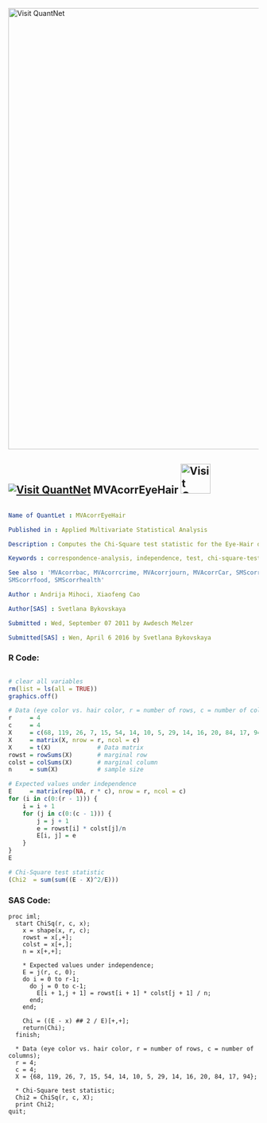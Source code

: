
[<img src="https://github.com/QuantLet/Styleguide-and-FAQ/blob/master/pictures/banner.png" width="888" alt="Visit QuantNet">](http://quantlet.de/)

## [<img src="https://github.com/QuantLet/Styleguide-and-FAQ/blob/master/pictures/qloqo.png" alt="Visit QuantNet">](http://quantlet.de/) **MVAcorrEyeHair** [<img src="https://github.com/QuantLet/Styleguide-and-FAQ/blob/master/pictures/QN2.png" width="60" alt="Visit QuantNet 2.0">](http://quantlet.de/)

```yaml

Name of QuantLet : MVAcorrEyeHair

Published in : Applied Multivariate Statistical Analysis

Description : Computes the Chi-Square test statistic for the Eye-Hair data.

Keywords : correspondence-analysis, independence, test, chi-square-test, chi-square, sas

See also : 'MVAcorrbac, MVAcorrcrime, MVAcorrjourn, MVAcorrCar, SMScorrcrime, SMScorrcarm,
SMScorrfood, SMScorrhealth'

Author : Andrija Mihoci, Xiaofeng Cao

Author[SAS] : Svetlana Bykovskaya

Submitted : Wed, September 07 2011 by Awdesch Melzer

Submitted[SAS] : Wen, April 6 2016 by Svetlana Bykovskaya

```


### R Code:
```r

# clear all variables
rm(list = ls(all = TRUE))
graphics.off()

# Data (eye color vs. hair color, r = number of rows, c = number of columns)
r     = 4
c     = 4
X     = c(68, 119, 26, 7, 15, 54, 14, 10, 5, 29, 14, 16, 20, 84, 17, 94)
X     = matrix(X, nrow = r, ncol = c)
X     = t(X)             # Data matrix
rowst = rowSums(X)       # marginal row
colst = colSums(X)       # marginal column
n     = sum(X)           # sample size

# Expected values under independence
E     = matrix(rep(NA, r * c), nrow = r, ncol = c)
for (i in c(0:(r - 1))) {
    i = i + 1
    for (j in c(0:(c - 1))) {
        j = j + 1
        e = rowst[i] * colst[j]/n
        E[i, j] = e
    }
}
E

# Chi-Square test statistic
(Chi2  = sum(sum((E - X)^2/E)))

```

### SAS Code:
```sas
proc iml;
  start ChiSq(r, c, x);
    x = shape(x, r, c);
    rowst = x[,+];
    colst = x[+,];
    n = x[+,+];
    
    * Expected values under independence;
    E = j(r, c, 0);
    do i = 0 to r-1;
      do j = 0 to c-1;
        E[i + 1,j + 1] = rowst[i + 1] * colst[j + 1] / n;
      end;
    end;
    
    Chi = ((E - x) ## 2 / E)[+,+];
    return(Chi);
  finish;
  
  * Data (eye color vs. hair color, r = number of rows, c = number of columns);
  r = 4;
  c = 4;
  X = {68, 119, 26, 7, 15, 54, 14, 10, 5, 29, 14, 16, 20, 84, 17, 94};
  
  * Chi-Square test statistic;
  Chi2 = ChiSq(r, c, X);
  print Chi2;
quit;
```
